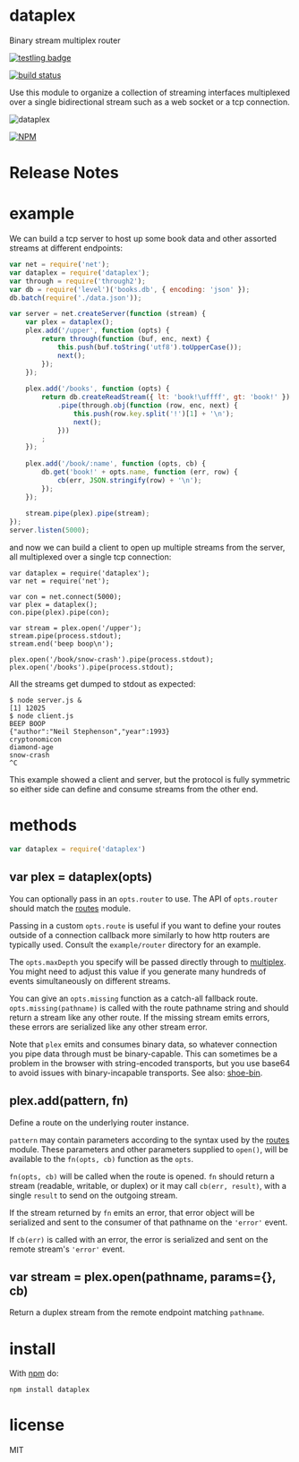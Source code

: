 # dataplex

Binary stream multiplex router

[![testling badge](https://ci.testling.com/substack/dataplex.png)](https://ci.testling.com/substack/dataplex)

[![build status](https://secure.travis-ci.org/substack/dataplex.png)](http://travis-ci.org/substack/dataplex)

Use this module to organize a collection of streaming interfaces multiplexed
over a single bidirectional stream such as a web socket or a tcp connection.

![dataplex](images/dataplex.png)

[![NPM](https://nodei.co/npm/dataplex.png)](https://nodei.co/npm/dataplex)

# Release Notes

# example

We can build a tcp server to host up some book data and other assorted streams
at different endpoints:

``` js
var net = require('net');
var dataplex = require('dataplex');
var through = require('through2');
var db = require('level')('books.db', { encoding: 'json' });
db.batch(require('./data.json'));

var server = net.createServer(function (stream) {
    var plex = dataplex();
    plex.add('/upper', function (opts) {
        return through(function (buf, enc, next) {
            this.push(buf.toString('utf8').toUpperCase());
            next();
        });
    });
    
    plex.add('/books', function (opts) {
        return db.createReadStream({ lt: 'book!\uffff', gt: 'book!' })
            .pipe(through.obj(function (row, enc, next) {
                this.push(row.key.split('!')[1] + '\n');
                next();
            }))
        ;
    });
    
    plex.add('/book/:name', function (opts, cb) {
        db.get('book!' + opts.name, function (err, row) {
            cb(err, JSON.stringify(row) + '\n');
        });
    });
    
    stream.pipe(plex).pipe(stream);
});
server.listen(5000);
```

and now we can build a client to open up multiple streams from the server, all
multiplexed over a single tcp connection:

```
var dataplex = require('dataplex');
var net = require('net');

var con = net.connect(5000);
var plex = dataplex();
con.pipe(plex).pipe(con);

var stream = plex.open('/upper');
stream.pipe(process.stdout);
stream.end('beep boop\n');

plex.open('/book/snow-crash').pipe(process.stdout);
plex.open('/books').pipe(process.stdout);
```

All the streams get dumped to stdout as expected:

```
$ node server.js &
[1] 12025
$ node client.js
BEEP BOOP
{"author":"Neil Stephenson","year":1993}
cryptonomicon
diamond-age
snow-crash
^C
```

This example showed a client and server, but the protocol is fully symmetric so
either side can define and consume streams from the other end.

# methods

``` js
var dataplex = require('dataplex')
```

## var plex = dataplex(opts)

You can optionally pass in an `opts.router` to use. The API of `opts.router`
should match the [routes](https://npmjs.org/package/routes) module.

Passing in a custom `opts.route` is useful if you want to define your routes
outside of a connection callback more similarly to how http routers are
typically used. Consult the `example/router` directory for an example.

The `opts.maxDepth` you specify will be passed directly through to
[multiplex](https://npmjs.org/package/multiplex). You might need to adjust this
value if you generate many hundreds of events simultaneously on different
streams.

You can give an `opts.missing` function as a catch-all fallback route.
`opts.missing(pathname)` is called with the route pathname string and should
return a stream like any other route. If the missing stream emits errors, these
errors are serialized like any other stream error.

Note that `plex` emits and consumes binary data, so whatever connection you pipe
data through must be binary-capable. This can sometimes be a problem in the
browser with string-encoded transports, but you use base64 to avoid issues with
binary-incapable transports.
See also: [shoe-bin](https://npmjs.org/package/shoe-bin).

## plex.add(pattern, fn)

Define a route on the underlying router instance.

`pattern` may contain parameters according to the syntax used by the
[routes](https://npmjs.org/package/routes) module. These parameters and other
parameters supplied to `open()`, will be available to the `fn(opts, cb)`
function as the `opts`.

`fn(opts, cb)` will be called when the route is opened.
`fn` should return a stream (readable, writable, or duplex) or it may call
`cb(err, result)`, with a single `result` to send on the outgoing stream.

If the stream returned by `fn` emits an error, that error object will be
serialized and sent to the consumer of that pathname on the `'error'` event.

If `cb(err)` is called with an error, the error is serialized and sent on the
remote stream's `'error'` event.

## var stream = plex.open(pathname, params={}, cb)

Return a duplex stream from the remote endpoint matching `pathname`.

# install

With [npm](https://npmjs.org) do:

```
npm install dataplex
```

# license

MIT
